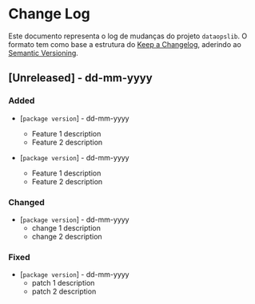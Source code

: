 
# Change Log

Este documento representa o log de mudanças do projeto `dataopslib`. O formato tem como base a estrutura do [Keep a Changelog](http://keepachangelog.com/), aderindo ao [Semantic Versioning](http://semver.org/).
 
## [Unreleased] - dd-mm-yyyy
 
### **Added**

- [`package version`] - dd-mm-yyyy
  - Feature 1 description
  - Feature 2 description

- [`package version`] - dd-mm-yyyy
  - Feature 1 description
  - Feature 2 description

### **Changed**

- [`package version`] - dd-mm-yyyy
  - change 1 description
  - change 2 description

### **Fixed**

- [`package version`] - dd-mm-yyyy
  - patch 1 description
  - patch 2 description
